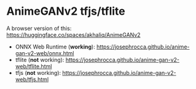 # AnimeGANv2 tfjs/tflite

A browser version of this: https://huggingface.co/spaces/akhaliq/AnimeGANv2

* ONNX Web Runtime (**working**): https://josephrocca.github.io/anime-gan-v2-web/onnx.html
* tflite (**not** working): https://josephrocca.github.io/anime-gan-v2-web/tflite.html
* tfjs (**not** working): https://josephrocca.github.io/anime-gan-v2-web/tfjs.html
